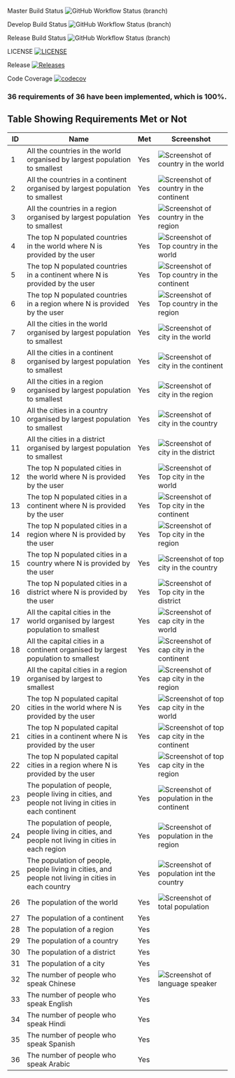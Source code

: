 Master Build Status 
![GitHub Workflow Status (branch)](https://img.shields.io/github/workflow/status/ChawThiriSoe1779/SET09623Gp2/A%20workflow%20for%20my%20Hello%20World%20App/master?style=flat-square)

Develop Build Status
![GitHub Workflow Status (branch)](https://img.shields.io/github/workflow/status/ChawThiriSoe1779/SET09623Gp2/A%20workflow%20for%20my%20Hello%20World%20App/develop?style=flat-square)

Release Build Status
![GitHub Workflow Status (branch)](https://img.shields.io/github/workflow/status/ChawThiriSoe1779/SET09623Gp2/A%20workflow%20for%20my%20Hello%20World%20App/release?style=flat-square)

LICENSE
[![LICENSE](https://img.shields.io/github/license/ChawThiriSoe1779/SET09623Gp2.svg?style=flat-square)](https://github.com/ChawThiriSoe1779/SET09623Gp2/blob/master/LICENSE)

Release
[![Releases](https://img.shields.io/github/release/ChawThiriSoe1779/SET09623Gp2/all.svg?style=flat-square)](https://github.com/ChawThiriSoe1779/SET09623Gp2/releases)

Code Coverage
[![codecov](https://codecov.io/gh/ChawThiriSoe1779/SET09623Gp2/branch/master/graph/badge.svg?token=bL9BmoDVsb)](https://codecov.io/gh/ChawThiriSoe1779/SET09623Gp2)

### 36 requirements of 36 have been implemented, which is 100%.

## Table Showing Requirements Met or Not

| ID  | Name                                                                                                 | Met | Screenshot                                                                                                                                                  |
|-----|------------------------------------------------------------------------------------------------------|-----|-------------------------------------------------------------------------------------------------------------------------------------------------------------|
| 1   | All the countries in the world organised by largest population to smallest                           | Yes | ![Screenshot of country in the world](https://github.com/ChawThiriSoe1779/SET09623Gp2/blob/master/img/country%20in%20the%20world.PNG)                       |
| 2   | All the countries in a continent organised by largest population to smallest                         | Yes | ![Screenshot of country in the continent](https://github.com/ChawThiriSoe1779/SET09623Gp2/blob/master/img/country%20in%20the%20continent.PNG)               |
| 3   | All the countries in a region organised by largest population to smallest                            | Yes | ![Screenshot of country in the region](https://github.com/ChawThiriSoe1779/SET09623Gp2/blob/master/img/country%20in%20the%20region.PNG)                     |
| 4   | The top N populated countries in the world where N is provided by the user                           | Yes | ![Screenshot of Top country in the world](https://github.com/ChawThiriSoe1779/SET09623Gp2/blob/master/img/Top%20country%20in%20the%20world.PNG)             |
| 5   | The top N populated countries in a continent where N is provided by the user                         | Yes | ![Screenshot of Top country in the continent](https://github.com/ChawThiriSoe1779/SET09623Gp2/blob/master/img/Top%20country%20in%20the%20continent.PNG)     |
| 6   | The top N populated countries in a region where N is provided by the user                            | Yes | ![Screenshot of Top country in the region](https://github.com/ChawThiriSoe1779/SET09623Gp2/blob/master/img/Top%20country%20in%20the%20region.PNG)           |
| 7   | All the cities in the world organised by largest population to smallest                              | Yes | ![Screenshot of city in the world](https://github.com/ChawThiriSoe1779/SET09623Gp2/blob/master/img/city%20in%20the%20world.PNG)                             |
| 8   | All the cities in a continent organised by largest population to smallest                            | Yes | ![Screenshot of city in the continent](https://github.com/ChawThiriSoe1779/SET09623Gp2/blob/master/img/city%20in%20the%20continent.PNG)                     |
| 9   | All the cities in a region organised by largest population to smallest                               | Yes | ![Screenshot of city in the region](https://github.com/ChawThiriSoe1779/SET09623Gp2/blob/master/img/city%20in%20the%20region.PNG)                           |
| 10  | All the cities in a country organised by largest population to smallest                              | Yes | ![Screenshot of city in the country](https://github.com/ChawThiriSoe1779/SET09623Gp2/blob/master/img/city%20in%20the%20country.PNG)                         |
| 11  | All the cities in a district organised by largest population to smallest                             | Yes | ![Screenshot of city in the district](https://github.com/ChawThiriSoe1779/SET09623Gp2/blob/master/img/city%20in%20the%20district.PNG)                       |
| 12  | The top N populated cities in the world where N is provided by the user                              | Yes | ![Screenshot of Top city in the world](https://github.com/ChawThiriSoe1779/SET09623Gp2/blob/master/img/Top%20city%20in%20the%20world.PNG)                   |
| 13  | The top N populated cities in a continent where N is provided by the user                            | Yes | ![Screenshot of Top city in the continent](https://github.com/ChawThiriSoe1779/SET09623Gp2/blob/master/img/Top%20city%20in%20the%20continent.PNG)           |
| 14  | The top N populated cities in a region where N is provided by the user                               | Yes | ![Screenshot of Top city in the region](https://github.com/ChawThiriSoe1779/SET09623Gp2/blob/master/img/Top%20city%20in%20the%20region.PNG)                 |
| 15  | The top N populated cities in a country where N is provided by the user                              | Yes | ![Screenshot of top city in the country](https://github.com/ChawThiriSoe1779/SET09623Gp2/blob/master/img/top%20city%20in%20the%20country.PNG)               |
| 16  | The top N populated cities in a district where N is provided by the user                             | Yes | ![Screenshot of Top city in the district](https://github.com/ChawThiriSoe1779/SET09623Gp2/blob/master/img/Top%20city%20in%20the%20district.PNG)             |
| 17  | All the capital cities in the world organised by largest population to smallest                      | Yes | ![Screenshot of cap city in the world](https://github.com/ChawThiriSoe1779/SET09623Gp2/blob/master/img/cap%20city%20in%20the%20world.PNG)                   |
| 18  | All the capital cities in a continent organised by largest population to smallest                    | Yes | ![Screenshot of cap city in the continent](https://github.com/ChawThiriSoe1779/SET09623Gp2/blob/master/img/cap%20city%20in%20the%20continent.PNG)           |
| 19  | All the capital cities in a region organised by largest to smallest                                  | Yes | ![Screenshot of cap city in the region](https://github.com/ChawThiriSoe1779/SET09623Gp2/blob/master/img/cap%20city%20in%20the%20region.PNG)                 |
| 20  | The top N populated capital cities in the world where N is provided by the user                      | Yes | ![Screenshot of top cap city in the world](https://github.com/ChawThiriSoe1779/SET09623Gp2/blob/master/img/top%20cap%20city%20in%20the%20world.PNG)         |
| 21  | The top N populated capital cities in a continent where N is provided by the user                    | Yes | ![Screenshot of top cap city in the continent](https://github.com/ChawThiriSoe1779/SET09623Gp2/blob/master/img/top%20cap%20city%20in%20the%20continent.PNG) |
| 22  | The top N populated capital cities in a region where N is provided by the user                       | Yes | ![Screenshot of top cap city in the region](https://github.com/ChawThiriSoe1779/SET09623Gp2/blob/master/img/top%20cap%20city%20in%20the%20region.PNG)       |
| 23  | The population of people, people living in cities, and people not living in cities in each continent | Yes | ![Screenshot of population in the continent](https://github.com/ChawThiriSoe1779/SET09623Gp2/blob/master/img/population%20in%20the%20continent.PNG)         |
| 24  | The population of people, people living in cities, and people not living in cities in each region    | Yes | ![Screenshot of population in the region](https://github.com/ChawThiriSoe1779/SET09623Gp2/blob/master/img/population%20in%20the%20region.PNG)               |
| 25  | The population of people, people living in cities, and people not living in cities in each country   | Yes | ![Screenshot of population int the country](https://github.com/ChawThiriSoe1779/SET09623Gp2/blob/master/img/population%20in%20the%20country.PNG)            |
| 26  | The population of the world                                                                          | Yes | ![Screenshot of total population](https://github.com/ChawThiriSoe1779/SET09623Gp2/blob/master/img/total%20population.PNG)                                   |
| 27  | The population of a continent                                                                        | Yes |                                                                                                                                                             |
| 28  | The population of a region                                                                           | Yes |                                                                                                                                                             |
| 29  | The population of a country                                                                          | Yes |                                                                                                                                                             |
| 30  | The population of a district                                                                         | Yes |                                                                                                                                                             |
| 31  | The population of a city                                                                             | Yes |                                                                                                                                                             |
| 32  | The number of people who speak Chinese                                                               | Yes | ![Screenshot of language speaker](https://github.com/ChawThiriSoe1779/SET09623Gp2/blob/master/img/language%20speaker.PNG)                                   |
| 33  | The number of people who speak English                                                               | Yes |                                                                                                                                                             |
| 34  | The number of people who speak Hindi                                                                 | Yes |                                                                                                                                                             |
| 35  | The number of people who speak Spanish                                                               | Yes |                                                                                                                                                             |
| 36  | The number of people who speak Arabic                                                                | Yes |                                                                                                                                                             |

